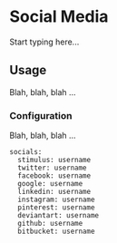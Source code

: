 # Social Media

Start typing here...

## Usage

Blah, blah, blah ...

### Configuration

Blah, blah, blah ...

```
socials:
  stimulus: username
  twitter: username
  facebook: username
  google: username
  linkedin: username
  instagram: username
  pinterest: username
  deviantart: username
  github: username
  bitbucket: username
```
